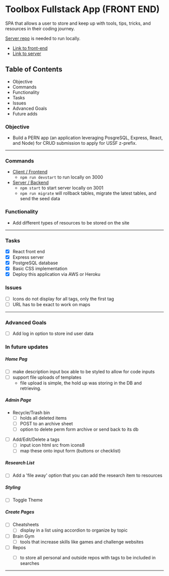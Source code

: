 # Toolbox Fullstack App (FRONT END)

SPA that allows a user to store and keep up with tools, tips, tricks, and resources in their coding journey.

[Server repo][server] is needed to run locally.

- [Link to front-end][fend]
- [Link to server][bend]

## Table of Contents
- Objective
- Commands
- Functionality
- Tasks
- Issues
- Advanced Goals
- Future adds

### Objective

- Build a PERN app (an application leveraging PosgreSQL, Express, React, and Node) for CRUD submission to apply for USSF z-prefix.

---

### Commands
- [Client / Frontend][fend]
  - `npm run devstart` to run locally on 3000
- [Server / Backend][server]
  - `npm start` to start server locally on 3001
  - `npm run migrate` will rollback tables, migrate the latest tables, and send the seed data

### Functionality
- Add different types of resources to be stored on the site

---

### Tasks
- [X] React front end
- [X] Express server
- [X] PostgreSQL database
- [X] Basic CSS implementation
- [X] Deploy this application via AWS or Heroku

### Issues
- [ ] Icons do not display for all tags, only the first tag
- [ ] URL has to be exact to work on maps
---

### Advanced Goals
- [ ] Add log in option to store ind user data

### In future updates

##### Home Pag
- [ ] make description input box able to be styled to allow for code inputs
- [ ] support file uploads of templates
  - file upload is simple, the hold up was storing in the DB and retrieving.

##### Admin Page
- Recycle/Trash bin
  - [ ] holds all deleted items
  - [ ] POST to an archive sheet
  - [ ] option to delete perm form archive or send back to its db
- [ ] Add/Edit/Delete a tags
  - [ ] input icon html src from icons8
  - [ ] map these onto input form  (buttons or checklist)

##### Research List
 - [ ] Add a 'file away' option that you can add the research item to resources

##### Styling
 - [ ] Toggle Theme

##### Create Pages
- [ ] Cheatsheets
  - [ ] display in a list using accordion to organize by topic
- [ ] Brain Gym
  - [ ] tools that increase skills like games and challenge websites
- [ ] Repos
  - [ ] to store all personal and outside repos with tags to be included in searches


---

[server]: [bend]:https://github.com/akpinkerton/coding-toolbox-server
[fend]:https://coding-toolbox.herokuapp.com/
[bend]:https://coding-toolbox-server.herokuapp.com/
